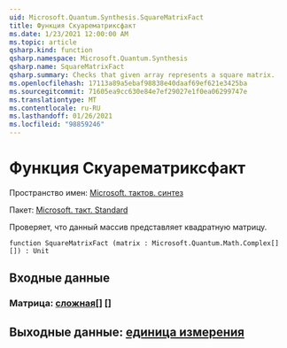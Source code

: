 ```yaml
---
uid: Microsoft.Quantum.Synthesis.SquareMatrixFact
title: Функция Скуарематриксфакт
ms.date: 1/23/2021 12:00:00 AM
ms.topic: article
qsharp.kind: function
qsharp.namespace: Microsoft.Quantum.Synthesis
qsharp.name: SquareMatrixFact
qsharp.summary: Checks that given array represents a square matrix.
ms.openlocfilehash: 17113a89a5ebaf98838e40daaf69ef621e3425ba
ms.sourcegitcommit: 71605ea9cc630e84e7ef29027e1f0ea06299747e
ms.translationtype: MT
ms.contentlocale: ru-RU
ms.lasthandoff: 01/26/2021
ms.locfileid: "98859246"
---
```

# <a name="squarematrixfact-function"></a>Функция Скуарематриксфакт

Пространство имен: [Microsoft. тактов. синтез](xref:Microsoft.Quantum.Synthesis)

Пакет: [Microsoft. такт. Standard](https://nuget.org/packages/Microsoft.Quantum.Standard)


Проверяет, что данный массив представляет квадратную матрицу.

```qsharp
function SquareMatrixFact (matrix : Microsoft.Quantum.Math.Complex[][]) : Unit
```


## <a name="input"></a>Входные данные

### <a name="matrix--complex"></a>Матрица: [сложная](xref:Microsoft.Quantum.Math.Complex)[] []





## <a name="output--unit"></a>Выходные данные: [единица измерения](xref:microsoft.quantum.lang-ref.unit)

